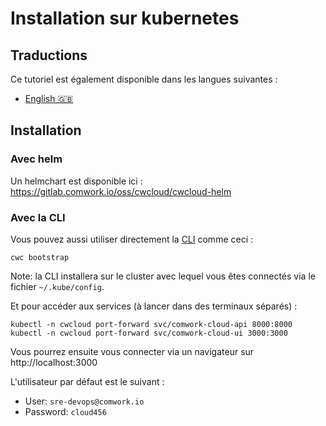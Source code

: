 # Installation sur kubernetes

## Traductions

Ce tutoriel est également disponible dans les langues suivantes :

* [English 🇬🇧](../../../../../tutorials/selfhosted/installation/kubernetes.md)

## Installation

### Avec helm

Un helmchart est disponible ici : https://gitlab.comwork.io/oss/cwcloud/cwcloud-helm

### Avec la CLI

Vous pouvez aussi utiliser directement la [CLI](../../cli/README.md) comme ceci :

```shell
cwc bootstrap
```

Note: la CLI installera sur le cluster avec lequel vous êtes connectés via le fichier `~/.kube/config`.

Et pour accéder aux services (à lancer dans des terminaux séparés) :

```shell
kubectl -n cwcloud port-forward svc/comwork-cloud-api 8000:8000
kubectl -n cwcloud port-forward svc/comwork-cloud-ui 3000:3000
```

Vous pourrez ensuite vous connecter via un navigateur sur http://localhost:3000

L'utilisateur par défaut est le suivant :
* User: `sre-devops@comwork.io`
* Password: `cloud456`
